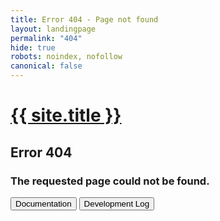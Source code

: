 ```yaml
---
title: Error 404 - Page not found
layout: landingpage
permalink: "404"
hide: true
robots: noindex, nofollow
canonical: false
---
```

<div id="header">
	<h1 class="title"><a href="/">{{ site.title }}</a></h1>
    <h2>Error 404</h2>
    <h3 class="gray">The requested page could not be found.</h3>
    <div class="buttonwrapper">
        <a href="{{ site.baseurl }}/docs"><input type="submit" value="Documentation" /></a>
        <a href="{{ site.baseurl }}/devlog/"><input type="submit" value="Development Log" /></a>
    </div>
</div>